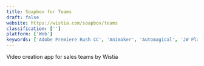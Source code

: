 ```yaml
---
title: Soapbox for Teams
draft: false 
website: https://wistia.com/soapbox/teams
classification: ['']
platform: ['Web']
keywords: ['Adobe Premiere Rush CC', 'Animaker', 'Automagical', 'JW Player', 'Klasmic', 'Mindstamp', 'MotionDen', 'OOO', 'Plyr', 'Quik by GoPro', 'Renderforest Video', 'Rocketium Workspace', 'Showbox', 'Spark Camera', 'Spotify Video', 'Video Filters by Kapwing', 'VideoJS', 'Waymark']
---
```

Video creation app for sales teams by Wistia